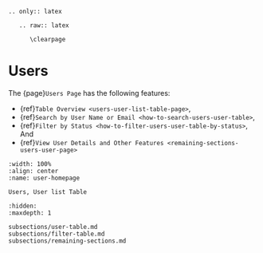 ```{eval-rst}
.. only:: latex

   .. raw:: latex

      \clearpage
```

# Users

The {page}`Users Page` has the following features:

- {ref}`Table Overview <users-user-list-table-page>`,
- {ref}`Search by User Name or Email <how-to-search-users-user-table>`,
- {ref}`Filter by Status <how-to-filter-users-user-table-by-status>`, And
- {ref}`View User Details and Other Features <remaining-sections-users-user-page>`


```{lazyfigure} ../../_static/solo_app/User/Users/user-user-homepage.webp
:width: 100%
:align: center
:name: user-homepage

Users, User list Table
```


```{toctree} 
:hidden:
:maxdepth: 1

subsections/user-table.md
subsections/filter-table.md
subsections/remaining-sections.md
```